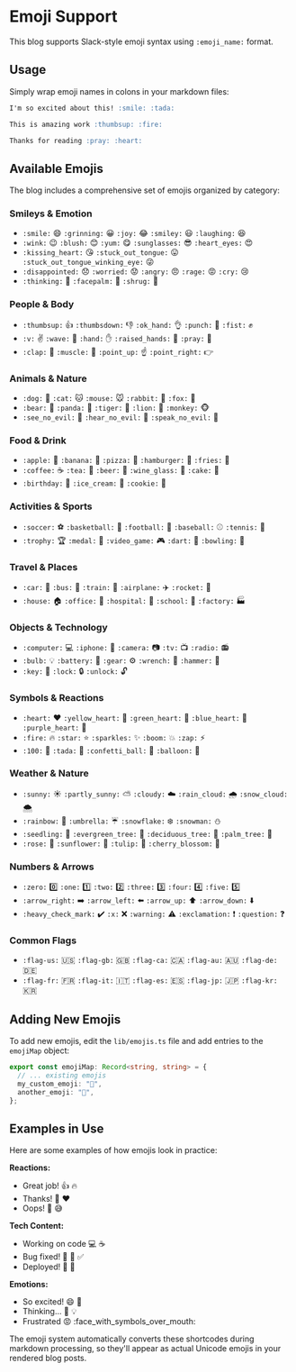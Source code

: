 # Emoji Support

This blog supports Slack-style emoji syntax using `:emoji_name:` format.

## Usage

Simply wrap emoji names in colons in your markdown files:

```markdown
I'm so excited about this! :smile: :tada:

This is amazing work :thumbsup: :fire:

Thanks for reading :pray: :heart:
```

## Available Emojis

The blog includes a comprehensive set of emojis organized by category:

### Smileys & Emotion

- `:smile:` 😄 `:grinning:` 😀 `:joy:` 😂 `:smiley:` 😃 `:laughing:` 😆
- `:wink:` 😉 `:blush:` 😊 `:yum:` 😋 `:sunglasses:` 😎 `:heart_eyes:` 😍
- `:kissing_heart:` 😘 `:stuck_out_tongue:` 😛 `:stuck_out_tongue_winking_eye:`
  😜
- `:disappointed:` 😞 `:worried:` 😟 `:angry:` 😠 `:rage:` 😡 `:cry:` 😢
- `:thinking:` 🤔 `:facepalm:` 🤦 `:shrug:` 🤷

### People & Body

- `:thumbsup:` 👍 `:thumbsdown:` 👎 `:ok_hand:` 👌 `:punch:` 👊 `:fist:` ✊
- `:v:` ✌️ `:wave:` 👋 `:hand:` ✋ `:raised_hands:` 🙌 `:pray:` 🙏
- `:clap:` 👏 `:muscle:` 💪 `:point_up:` ☝️ `:point_right:` 👉

### Animals & Nature

- `:dog:` 🐶 `:cat:` 🐱 `:mouse:` 🐭 `:rabbit:` 🐰 `:fox:` 🦊
- `:bear:` 🐻 `:panda:` 🐼 `:tiger:` 🐯 `:lion:` 🦁 `:monkey:` 🐵
- `:see_no_evil:` 🙈 `:hear_no_evil:` 🙉 `:speak_no_evil:` 🙊

### Food & Drink

- `:apple:` 🍎 `:banana:` 🍌 `:pizza:` 🍕 `:hamburger:` 🍔 `:fries:` 🍟
- `:coffee:` ☕ `:tea:` 🍵 `:beer:` 🍺 `:wine_glass:` 🍷 `:cake:` 🍰
- `:birthday:` 🎂 `:ice_cream:` 🍨 `:cookie:` 🍪

### Activities & Sports

- `:soccer:` ⚽ `:basketball:` 🏀 `:football:` 🏈 `:baseball:` ⚾ `:tennis:` 🎾
- `:trophy:` 🏆 `:medal:` 🏅 `:video_game:` 🎮 `:dart:` 🎯 `:bowling:` 🎳

### Travel & Places

- `:car:` 🚗 `:bus:` 🚌 `:train:` 🚋 `:airplane:` ✈️ `:rocket:` 🚀
- `:house:` 🏠 `:office:` 🏢 `:hospital:` 🏥 `:school:` 🏫 `:factory:` 🏭

### Objects & Technology

- `:computer:` 💻 `:iphone:` 📱 `:camera:` 📷 `:tv:` 📺 `:radio:` 📻
- `:bulb:` 💡 `:battery:` 🔋 `:gear:` ⚙️ `:wrench:` 🔧 `:hammer:` 🔨
- `:key:` 🔑 `:lock:` 🔒 `:unlock:` 🔓

### Symbols & Reactions

- `:heart:` ❤️ `:yellow_heart:` 💛 `:green_heart:` 💚 `:blue_heart:` 💙
  `:purple_heart:` 💜
- `:fire:` 🔥 `:star:` ⭐ `:sparkles:` ✨ `:boom:` 💥 `:zap:` ⚡
- `:100:` 💯 `:tada:` 🎉 `:confetti_ball:` 🎊 `:balloon:` 🎈

### Weather & Nature

- `:sunny:` ☀️ `:partly_sunny:` ⛅ `:cloudy:` ☁️ `:rain_cloud:` 🌧️
  `:snow_cloud:` 🌨️
- `:rainbow:` 🌈 `:umbrella:` ☔ `:snowflake:` ❄️ `:snowman:` ⛄
- `:seedling:` 🌱 `:evergreen_tree:` 🌲 `:deciduous_tree:` 🌳 `:palm_tree:` 🌴
- `:rose:` 🌹 `:sunflower:` 🌻 `:tulip:` 🌷 `:cherry_blossom:` 🌸

### Numbers & Arrows

- `:zero:` 0️⃣ `:one:` 1️⃣ `:two:` 2️⃣ `:three:` 3️⃣ `:four:` 4️⃣ `:five:` 5️⃣
- `:arrow_right:` ➡️ `:arrow_left:` ⬅️ `:arrow_up:` ⬆️ `:arrow_down:` ⬇️
- `:heavy_check_mark:` ✔️ `:x:` ❌ `:warning:` ⚠️ `:exclamation:` ❗
  `:question:` ❓

### Common Flags

- `:flag-us:` 🇺🇸 `:flag-gb:` 🇬🇧 `:flag-ca:` 🇨🇦 `:flag-au:` 🇦🇺 `:flag-de:` 🇩🇪
- `:flag-fr:` 🇫🇷 `:flag-it:` 🇮🇹 `:flag-es:` 🇪🇸 `:flag-jp:` 🇯🇵 `:flag-kr:` 🇰🇷

## Adding New Emojis

To add new emojis, edit the `lib/emojis.ts` file and add entries to the
`emojiMap` object:

```typescript
export const emojiMap: Record<string, string> = {
  // ... existing emojis
  my_custom_emoji: "🎯",
  another_emoji: "🚀",
};
```

## Examples in Use

Here are some examples of how emojis look in practice:

**Reactions:**

- Great job! :thumbsup: :fire:
- Thanks! :pray: :heart:
- Oops! :facepalm: :sweat_smile:

**Tech Content:**

- Working on code :computer: :coffee:
- Bug fixed! :bug: :hammer: :white_check_mark:
- Deployed! :rocket: :tada:

**Emotions:**

- So excited! :smile: :star_struck:
- Thinking... :thinking: :bulb:
- Frustrated :rage: :face_with_symbols_over_mouth:

The emoji system automatically converts these shortcodes during markdown
processing, so they'll appear as actual Unicode emojis in your rendered blog
posts.
